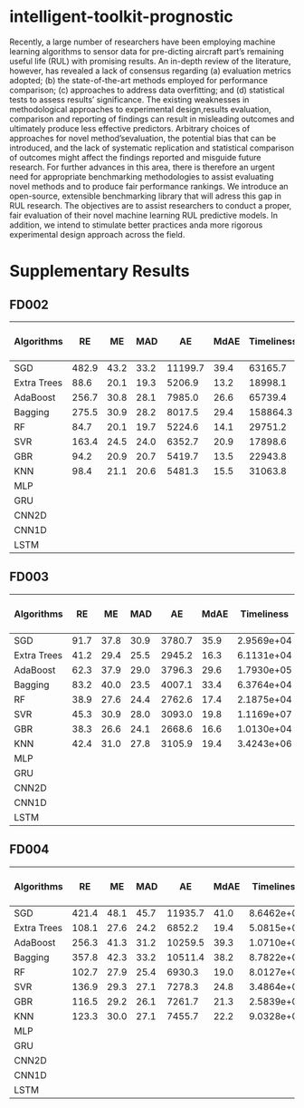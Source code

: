 # intelligent-toolkit-prognostic

Recently,  a  large  number  of  researchers  have  been employing  machine  learning  algorithms  to  sensor  data  for  pre-dicting aircraft part’s remaining useful life (RUL) with promising results.   An   in-depth   review   of   the   literature,   however,   has revealed  a  lack  of  consensus  regarding  (a)  evaluation  metrics adopted;  (b)  the  state-of-the-art  methods  employed  for  performance comparison; (c)  approaches  to  address  data  overfitting; and (d) statistical tests to assess results’ significance. The existing weaknesses in methodological approaches to experimental design,results evaluation, comparison and reporting of findings can result in misleading outcomes and ultimately produce less effective predictors.  Arbitrary  choices  of  approaches  for  novel  method’sevaluation,  the  potential  bias  that  can  be  introduced,  and  the lack   of   systematic   replication   and   statistical   comparison   of outcomes might affect the findings reported and misguide future research.  For  further  advances  in  this  area,  there  is  therefore an urgent need for appropriate benchmarking methodologies to assist evaluating novel methods and to produce fair performance rankings.  We  introduce  an  open-source,  extensible benchmarking library that will adress this gap in RUL research. The  objectives  are  to  assist  researchers  to  conduct  a  proper, fair  evaluation  of  their  novel  machine  learning  RUL  predictive models. In addition, we intend to stimulate better practices anda  more  rigorous  experimental  design  approach  across  the  field.

# Supplementary Results

## FD002
| Algorithms  | RE    | ME  | MAD | AE     | MdAE | Timeliness | MAE | RMSE | R²   | sMAPE (%) | Training Time (s) | Testing Time (s) |
|-------------|-------|-----|-----|--------|------|------------|-----|------|------|-----------|-------------------|------------------|
| SGD         | 482.9 | 43.2|33.2 | 11199.7|39.4  | 63165.7    | 43.2| 51.7 | 0.073| 59.6      |   0.064           |                  |
| Extra Trees | 88.6  | 20.1|19.3 | 5206.9 |13.2  | 18998.1    | 20.1| 27.4 | 0.738| 27.9      |   58.6            |                  |
| AdaBoost    | 256.7 | 30.8|28.1 | 7985.0 |26.6  | 65739.4    | 30.8| 37.4 | 0.514| 48.5      |   51.5            |                  |
| Bagging     | 275.5 | 30.9|28.2 | 8017.5 |29.4  | 158864.3   | 30.9| 36.6 | 0.534| 50.4      |   3.97            |                  |
| RF          | 84.7  | 20.1|19.7 | 5224.6 |14.1  | 29751.2    | 20.1| 27.9 | 0.730| 27.6      |   110.5           |                  |
| SVR         | 163.4 | 24.5|24.0 | 6352.7 |20.9  | 17898.6    | 24.5| 30.3 | 0.682| 45.8      |   141.9           |                  |
| GBR         | 94.2  | 20.9|20.7 | 5419.7 |13.5  | 22943.8    | 20.9| 28.2 | 0.723| 33.3      |   29.9            |                  |
| KNN         | 98.4  | 21.1|20.6 | 5481.3 |15.5  | 31063.8    | 21.1| 28.5 | 0.717| 30.1      |   0.011           |                  |
| MLP         |       |     |     |        |      |            |     |      |     |            |                   |                  |
| GRU         |       |     |     |        |      |            |     |      |     |            |                   |                  |
| CNN2D       |       |     |     |        |      |            |     |      |     |            |                   |                  |
| CNN1D       |       |     |     |        |      |            |     |      |     |            |                   |                  |
| LSTM        |       |     |     |        |      |            |     |      |     |            |                   |                  |

## FD003
| Algorithms  | RE | ME | MAD | AE     | MdAE | Timeliness | MAE | RMSE | R²   | sMAPE (%) | Training Time (s) | Testing Time (s) |
|-------------|----|----|-----|--------|------|------------|-----|------|------|-----------|-------------------|------------------|
| SGD         |91.7|37.8| 30.9| 3780.7 |35.9  | 2.9569e+04 |37.8 | 45.2 |-0.195| 55.6      |  0.137            |   0.002               |
| Extra Trees |41.2|29.4| 25.5| 2945.2 |16.3  | 6.1131e+04 | 29.4| 41.8 |-0.020| 31.3      |  6.763            |   0.044               |
| AdaBoost    |62.3|37.9| 29.0| 3796.3 |29.6  | 1.7930e+05 | 37.9| 50.2 |-0.474| 43.4      |  119.9            |   0.065               |
| Bagging     |83.2|40.0| 23.5| 4007.1 |33.4  | 6.3764e+04 | 40.0| 48.5 |-0.376| 49.4      |  0.494            |   0.013               |
| RF          |38.9|27.6| 24.4| 2762.6 |17.4  | 2.1875e+04 | 27.6| 38.9 |0.114 | 30.2      |  25.9             |   0.041               |
| SVR         |45.3|30.9| 28.0| 3093.0 |19.8  | 1.1169e+07 | 30.9| 45.4 |-0.206| 34.6      |   28.0            |   0.099               |
| GBR         |38.3|26.6| 24.1| 2668.6 |16.6  | 1.0130e+04 | 26.6| 37.2 |0.189 | 31.8      |   10.2            |   0.004               |
| KNN         |42.4|31.0| 27.8| 3105.9 |19.4  | 3.4243e+06 | 31.0| 45.5 |-0.210| 31.8      |   0.023           |   0.071               |
| MLP         |    |    |     |        |      |            |     |      |      |           |                   |                       |
| GRU         |    |    |     |        |      |            |     |      |      |           |                   |                       |
| CNN2D       |    |    |     |        |      |            |     |      |      |           |                   |                       |
| CNN1D       |    |    |     |        |      |            |     |      |      |           |                   |                       |
| LSTM        |    |    |     |        |      |            |     |      |      |           |                   |                       |

## FD004
| Algorithms  | RE    | ME   | MAD  | AE      | MdAE | Timeliness | MAE  | RMSE | R²     | sMAPE (%) | Training Time (s) | Testing Time (s) |
|-------------|-------|------|------|---------|------|------------|------|------|--------|-----------|-------------------|------------------|
| SGD         | 421.4 | 48.1 | 45.7 | 11935.7 | 41.0 | 8.6462e+08 | 48.1 | 59.8 | -0.204 | 68.7      |  0.126            |        0.011      |
| Extra Trees | 108.1 | 27.6 | 24.2 | 6852.2  | 19.4 | 5.0815e+04 | 27.6 | 37.5 | 0.525  | 33.0      |   51.5            |        2.5        |
| AdaBoost    | 256.3 | 41.3 | 31.2 | 10259.5 | 39.3 | 1.0710e+05 | 41.3 | 49.6 | 0.169  | 52.3      |   139.3           |        0.058      |
| Bagging     | 357.8 | 42.3 | 33.2 | 10511.4 | 38.2 | 8.7822e+04 | 42.3 | 51.1 | 0.120  | 54.8      |    2.5            |        0.044      |
| RF          | 102.7 | 27.9 | 25.4 | 6930.3  | 19.0 | 8.0127e+04 | 27.9 | 38.6 | 0.496  | 32.3      |    170.1          |        2.7        |
| SVR         | 136.9 | 29.3 | 27.1 | 7278.3  | 24.8 | 3.4864e+04 | 29.3 | 37.2 | 0.532  | 42.8      |    144.9          |        0.351      |
| GBR         | 116.5 | 29.2 | 26.1 | 7261.7  | 21.3 | 2.5839e+05 | 29.2 | 40.3 | 0.451  | 37.4      |    31.3           |        0.025      |
| KNN         | 123.3 | 30.0 | 27.1 | 7455.7  | 22.2 | 9.0328e+04 | 30.0 | 40.2 | 0.453  | 36.1      |    0.114          |        0.230      |
| MLP         |    |    |     |    |      |            |     |      |     |           |                   |                  |
| GRU         |    |    |     |    |      |            |     |      |     |           |                   |                  |
| CNN2D       |    |    |     |    |      |            |     |      |     |           |                   |                  |
| CNN1D       |    |    |     |    |      |            |     |      |     |           |                   |                  |
| LSTM        |    |    |     |    |      |            |     |      |     |           |                   |                  |
